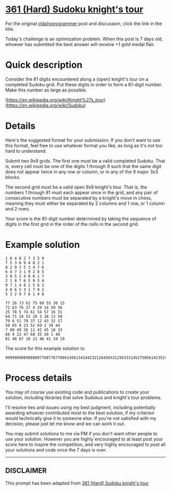 # [361 (Hard) Sudoku knight's tour](https://old.reddit.com/r/dailyprogrammer/comments/8ked11/20180518_challenge_361_hard_sudoku_knights_tour/)

For the original [r/dailyprogrammer](https://www.reddit.com/r/dailyprogrammer/) post and discussion, click the link in the title.

Today's challenge is an optimization problem. When this post is 7 days old, whoever has submitted the best answer will receive +1 gold medal flair.

# Quick description
Consider the 81 digits encountered along a (open) knight's tour on a completed Sudoku grid. Put these digits in order to form a 81-digit number. Make this number as large as possible.

(https://en.wikipedia.org/wiki/Knight%27s_tour)
(https://en.wikipedia.org/wiki/Sudoku)
# Details
Here's the suggested format for your submission. If you don't want to use this format, feel free to use whatever format you like, as long as it's not too hard to understand.

Submit two 9x9 grids. The first one must be a valid completed Sudoku. That is, every cell must be one of the digits 1 through 9 such that the same digit does not appear twice in any row or column, or in any of the 9 major 3x3 blocks.

The second grid must be a valid open 9x9 knight's tour. That is, the numbers 1 through 81 must each appear once in the grid, and any pair of consecutive numbers must be separated by a knight's move in chess, meaning they must either be separated by 2 columns and 1 row, or 1 column and 2 rows.

Your score is the 81-digit number determined by taking the sequence of digits in the first grid in the order of the cells in the second grid.

# Example solution

```
1 6 4 8 2 7 3 5 9
7 5 3 6 9 4 8 2 1
8 2 9 1 5 3 4 7 6
6 4 7 3 1 9 2 8 5
3 9 5 2 4 8 6 1 7
2 1 8 7 6 5 9 3 4
9 7 1 4 8 2 5 6 3
4 8 6 5 3 1 7 9 2
5 3 2 9 7 6 1 4 8

77 26 73 62 75 60 55 30 15
72 63 76 27 4 29 14 59 56
25 78 5 74 61 54 57 16 31
64 71 24 53 28 3 38 13 58
79 6 51 70 37 12 43 32 17
50 65 8 23 52 69 2 39 44
7 80 49 36 11 42 45 18 33
66 9 22 47 68 35 20 1 40
81 48 67 10 21 46 41 34 19
```
The score for this example solution is:


```
999999988988889776877677866145613414423212645653125633314527585614235247412312375
```
# Process details
You may of course use existing code and publications to create your solution, including libraries that solve Sudokus and knight's tour problems.

I'll resolve ties and issues using my best judgment, including potentially awarding whoever contributed most to the best solution, if my criterion would technically give it to someone else. If you're not satisfied with my decision, please just let me know and we can work it out.

You may submit solutions to me via PM if you don't want other people to use your solution. However you are highly encouraged to at least post your score here to inspire the competition, and very highly encouraged to post all your solutions and code once the 7 days is over.


----
## **DISCLAIMER**
This prompt has been adapted from [361 [Hard] Sudoku knight's tour](https://old.reddit.com/r/dailyprogrammer/comments/8ked11/20180518_challenge_361_hard_sudoku_knights_tour/)
